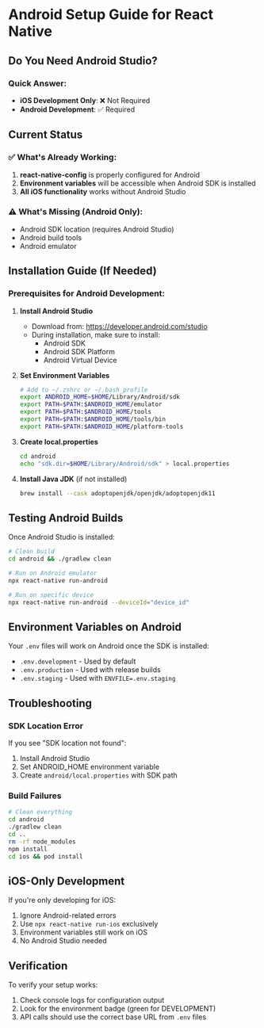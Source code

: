 # Android Setup Guide for React Native

## Do You Need Android Studio?

### Quick Answer:
- **iOS Development Only**: ❌ Not Required
- **Android Development**: ✅ Required

## Current Status

### ✅ What's Already Working:
1. **react-native-config** is properly configured for Android
2. **Environment variables** will be accessible when Android SDK is installed
3. **All iOS functionality** works without Android Studio

### ⚠️ What's Missing (Android Only):
- Android SDK location (requires Android Studio)
- Android build tools
- Android emulator

## Installation Guide (If Needed)

### Prerequisites for Android Development:

1. **Install Android Studio**
   - Download from: https://developer.android.com/studio
   - During installation, make sure to install:
     - Android SDK
     - Android SDK Platform
     - Android Virtual Device

2. **Set Environment Variables**
   ```bash
   # Add to ~/.zshrc or ~/.bash_profile
   export ANDROID_HOME=$HOME/Library/Android/sdk
   export PATH=$PATH:$ANDROID_HOME/emulator
   export PATH=$PATH:$ANDROID_HOME/tools
   export PATH=$PATH:$ANDROID_HOME/tools/bin
   export PATH=$PATH:$ANDROID_HOME/platform-tools
   ```

3. **Create local.properties**
   ```bash
   cd android
   echo "sdk.dir=$HOME/Library/Android/sdk" > local.properties
   ```

4. **Install Java JDK** (if not installed)
   ```bash
   brew install --cask adoptopenjdk/openjdk/adoptopenjdk11
   ```

## Testing Android Builds

Once Android Studio is installed:

```bash
# Clean build
cd android && ./gradlew clean

# Run on Android emulator
npx react-native run-android

# Run on specific device
npx react-native run-android --deviceId="device_id"
```

## Environment Variables on Android

Your `.env` files will work on Android once the SDK is installed:
- `.env.development` - Used by default
- `.env.production` - Used with release builds
- `.env.staging` - Used with `ENVFILE=.env.staging`

## Troubleshooting

### SDK Location Error
If you see "SDK location not found":
1. Install Android Studio
2. Set ANDROID_HOME environment variable
3. Create `android/local.properties` with SDK path

### Build Failures
```bash
# Clean everything
cd android
./gradlew clean
cd ..
rm -rf node_modules
npm install
cd ios && pod install
```

## iOS-Only Development

If you're only developing for iOS:
1. Ignore Android-related errors
2. Use `npx react-native run-ios` exclusively
3. Environment variables still work on iOS
4. No Android Studio needed

## Verification

To verify your setup works:
1. Check console logs for configuration output
2. Look for the environment badge (green for DEVELOPMENT)
3. API calls should use the correct base URL from `.env` files 